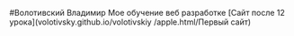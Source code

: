 #Волотивский Владимир
Мое обучение веб разработке
[Сайт после 12 урока](volotivsky.github.io/volotivskiy
/apple.html/Первый сайт)
